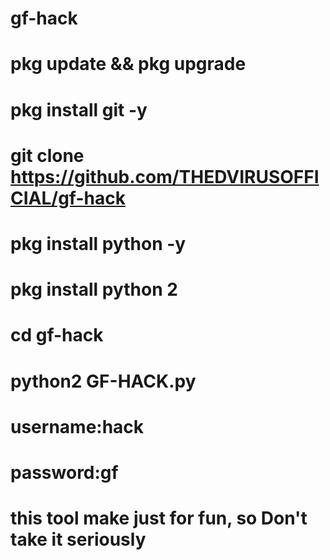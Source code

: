 # gf-hack

# pkg update && pkg upgrade

# pkg install git -y

# git clone https://github.com/THEDVIRUSOFFICIAL/gf-hack

# pkg install python -y

# pkg install python 2 

# cd gf-hack

# python2 GF-HACK.py

# username:hack

# password:gf

# this tool make just for fun, so Don't take it seriously 
